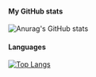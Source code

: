 #### My GitHub stats
![Anurag's GitHub stats](https://github-readme-stats.vercel.app/api?username=19batori&count_private=true&show_icons=true&theme=tokyonight)
#### Languages
[![Top Langs](https://github-readme-stats.vercel.app/api/top-langs/?username=19batori&layout=compact)](https://github.com/anuraghazra/github-readme-stats)
